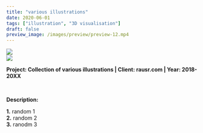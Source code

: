 ```yaml
---
title: "various illustrations"
date: 2020-06-01
tags: ["illustration", "3D visualisation"]
draft: false
preview_image: /images/preview/preview-12.mp4
---
```




<div class="col-adapt-single col">


<div class="row-adapt-double row" style="margin: 0 !important;">
<div class="col mr-2" style="padding: 0 !important;">
<img class="my-2" src = "/images/print-1.jpg">
</div>
<div class="col ml-2" style="padding: 0 !important;">
<img class="my-2" src = "/images/print-2.jpg">
</div>
</div>


</div>


<div class="col-adapt-single col" style="margin-bottom: 5rem !important;">

	
**Project: Collection of various illustrations | Client: rausr.com | Year: 2018-20XX**

<br>

**Description:**
<br>

**1.** random 1<br>
**2.** random 2<br>
**3.** ranodm 3<br>

</div>

